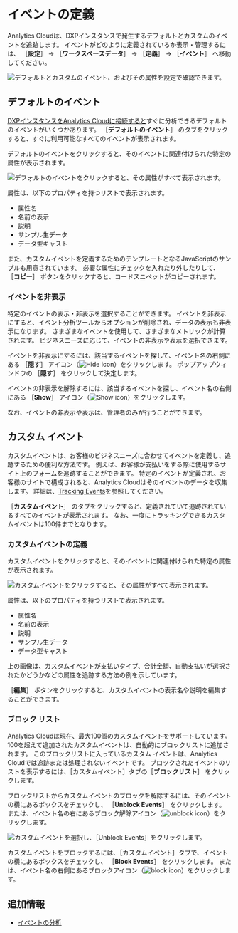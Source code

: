 # イベントの定義

Analytics Cloudは、DXPインスタンスで発生するデフォルトとカスタムのイベントを追跡します。 イベントがどのように定義されているか表示・管理するには、 ［**設定**］ &rarr; ［**ワークスペースデータ**］ &rarr; ［**定義**］ &rarr; ［**イベント**］ へ移動してください。

![デフォルトとカスタムのイベント、およびその属性を設定で確認できます。](./definitions-for-events/images/01.png)

<a name="デフォルトのイベント" />

## デフォルトのイベント

[DXPインスタンスをAnalytics Cloudに接続すると](../../connecting-data-sources/connecting-liferay-dxp-to-analytics-cloud.md)すぐに分析できるデフォルトのイベントがいくつかあります。 ［**デフォルトのイベント**］ のタブをクリックすると、すぐに利用可能なすべてのイベントが表示されます。

デフォルトのイベントをクリックすると、そのイベントに関連付けられた特定の属性が表示されます。

![デフォルトのイベントをクリックすると、その属性がすべて表示されます。](./definitions-for-events/images/02.png)

属性は、以下のプロパティを持つリストで表示されます。

* 属性名
* 名前の表示
* 説明
* サンプル生データ
* データ型キャスト

また、カスタムイベントを定義するためのテンプレートとなるJavaScriptのサンプルも用意されています。 必要な属性にチェックを入れたり外したりして、 ［**コピー**］ ボタンをクリックすると、コードスニペットがコピーされます。

### イベントを非表示

特定のイベントの表示・非表示を選択することができます。 イベントを非表示にすると、イベント分析ツールからオプションが削除され、データの表示も非表示になります。 さまざまなイベントを使用して、さまざまなメトリックが計算されます。 ビジネスニーズに応じて、イベントの非表示や表示を選択できます。

イベントを非表示にするには、該当するイベントを探して、イベント名の右側にある ［**隠す**］ アイコン（![Hide icon](../../images/icon-hide.png)）をクリックします。 ポップアップウィンドウの ［**隠す**］ をクリックして決定します。

イベントの非表示を解除するには、該当するイベントを探し、イベント名の右側にある ［**Show**］ アイコン（![Show icon](../../images/icon-show.png)）をクリックします。

なお、イベントの非表示や表示は、管理者のみが行うことができます。

<a name="カスタム-イベント" />

## カスタム イベント

カスタムイベントは、お客様のビジネスニーズに合わせてイベントを定義し、追跡するための便利な方法です。 例えば、お客様が支払いをする際に使用するサイト上のフォームを追跡することができます。 特定のイベントが定義され、お客様のサイトで構成されると、Analytics Cloudはそのイベントのデータを収集します。 詳細は、[Tracking Events](../../touchpoints/events/tracking-events.md)を参照してください。

［**カスタムイベント**］ のタブをクリックすると、定義されていて追跡されているすべてのイベントが表示されます。 なお、一度にトラッキングできるカスタムイベントは100件までとなります。

### カスタムイベントの定義

カスタムイベントをクリックすると、そのイベントに関連付けられた特定の属性が表示されます。

![カスタムイベントをクリックすると、その属性がすべて表示されます。](./definitions-for-events/images/03.png)

属性は、以下のプロパティを持つリストで表示されます。

* 属性名
* 名前の表示
* 説明
* サンプル生データ
* データ型キャスト

上の画像は、カスタムイベントが支払いタイプ、合計金額、自動支払いが選択されたかどうかなどの属性を追跡する方法の例を示しています。

［**編集**］ ボタンをクリックすると、カスタムイベントの表示名や説明を編集することができます。

### ブロック リスト

Analytics Cloudは現在、最大100個のカスタムイベントをサポートしています。 100を超えて追加されたカスタムイベントは、自動的にブロックリストに追加されます。 このブロックリストに入っているカスタム イベントは、Analytics Cloudでは追跡または処理されないイベントです。 ブロックされたイベントのリストを表示するには、［カスタムイベント］タブの［**ブロックリスト**］ をクリックします。

ブロックリストからカスタムイベントのブロックを解除するには、そのイベントの横にあるボックスをチェックし、 ［**Unblock Events**］ をクリックします。 または、イベント名の右にあるブロック解除アイコン（![unblock icon](../../images/icon-unblock.png)）をクリックします。

![カスタムイベントを選択し、［Unblock Events］をクリックします。](./definitions-for-events/images/04.png)

カスタムイベントをブロックするには、［カスタムイベント］タブで、イベントの横にあるボックスをチェックし、 ［**Block Events**］ をクリックします。 または、イベント名の右側にあるブロックアイコン（![block icon](../../images/icon-block.png)）をクリックします。

<a name="追加情報" />

## 追加情報

* [イベントの分析](../../touchpoints/events/events-analysis.md)
